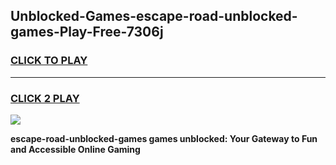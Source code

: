
## Unblocked-Games-escape-road-unblocked-games-Play-Free-7306j
<h3>
<a href="https://premium76.site?title=escape-road-unblocked-games&ref=21A">CLICK TO PLAY</a></h3>
<hr>

<h3>
<a href="https://premium76.site?title=escape-road-unblocked-games&ref=21A">CLICK 2 PLAY</a>
  
</h3>

<a href="https://premium76.site?title=escape-road-unblocked-games&ref=21A"><img src="https://clearcache.store/games.png"></a>


**escape-road-unblocked-games games unblocked: Your Gateway to Fun and Accessible Online Gaming**

